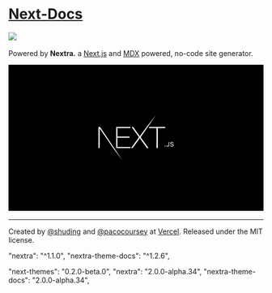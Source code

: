 # [Next-Docs](https://next-docss.vercel.app)

[![](https://vercel.com/button)](https://vercel.com/import/git?s=https%3A%2F%2Fgithub.com%2Fwahidari%2Fnext-docs&c=1)

Powered by **Nextra.** a [Next.js](https://nextjs.org) and [MDX](https://mdxjs.com) powered, no-code site generator.

![](/public/demo.png)

---

Created by [@shuding](https://github.com/shuding) and [@pacocoursey](https://github.com/pacocoursey) at [Vercel](https://vercel.com). Released under the MIT license.

"nextra": "^1.1.0",
"nextra-theme-docs": "^1.2.6",

"next-themes": "0.2.0-beta.0",
"nextra": "2.0.0-alpha.34",
"nextra-theme-docs": "2.0.0-alpha.34",
